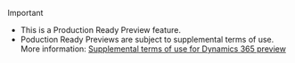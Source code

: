 > [!IMPORTANT]
> - This is a Production Ready Preview feature.
> - Poduction Ready Previews are subject to supplemental terms of use. More information: [Supplemental terms of use for Dynamics 365 preview](/legaldocs/supp-dynamics365-preview/)